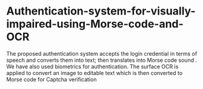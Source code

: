 # Authentication-system-for-visually-impaired-using-Morse-code-and-OCR
The proposed authentication system accepts the login credential in terms of speech and converts them into text; then translates into Morse code sound .  We have also used biometrics for authentication.  The surface OCR is applied to convert an image to editable text which is then converted to Morse code for Captcha verification
